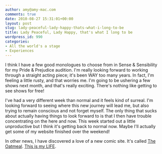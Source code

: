 ```yaml
---
author: amy@amy-mac.com
comments: true
date: 2010-08-27 15:31:01+00:00
layout: post
slug: lady-peaceful-lady-happy-thats-what-i-long-to-be
title: Lady Peaceful, Lady Happy, that's what I long to be
wordpress_id: 990
categories:
- All the world's a stage
- Experiences
---
```


I think I have a few good monologues to choose from in Sense & Sensibility for my Pride & Prejudice audition. I'm really looking forward to working through a straight acting piece; it's been WAY too many years. In fact, I'm feeling a little rusty, and that worries me. I'm going to be ushering a few shows next month, and that's really exciting. There's nothing like getting to see shows for free!

I've had a very different week than normal and it feels kind of surreal. I'm looking forward to seeing where this new journey will lead me, but also trying to remain conscious and not forget myself. The only thing that sucks about actually having things to look forward to is that I then have trouble concentrating on the here and now. This week started out a little unproductive but I think it's getting back to normal now. Maybe I'll actually get some of my website finished over the weekend!

In other news, I have discovered a love of a new comic site. It's called [The Oatmeal](http://theoatmeal.com/). [This is my LIFE](http://theoatmeal.com/comics/working_home).
